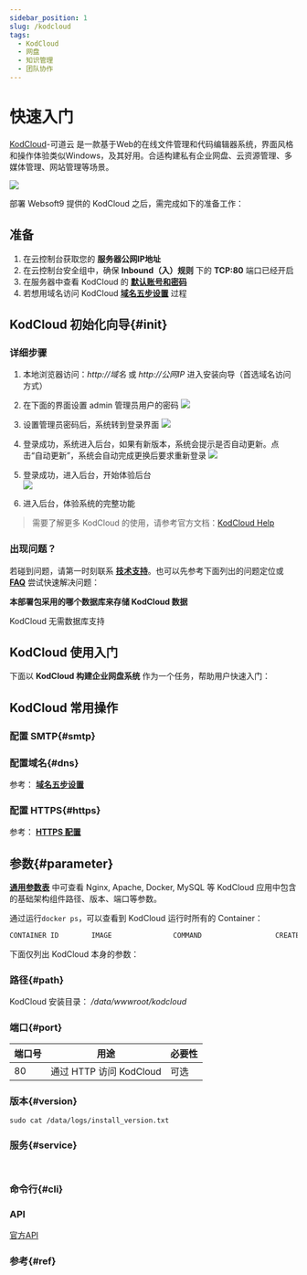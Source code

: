 ```yaml
---
sidebar_position: 1
slug: /kodcloud
tags:
  - KodCloud
  - 网盘
  - 知识管理
  - 团队协作
---
```


# 快速入门

[KodCloud](https://kodcloud.com)-可道云 是一款基于Web的在线文件管理和代码编辑器系统，界面风格和操作体验类似Windows，及其好用。合适构建私有企业网盘、云资源管理、多媒体管理、网站管理等场景。 

![](https://libs.websoft9.com/Websoft9/DocsPicture/zh/kodexplorer/kodcloud-gui-websoft9.png)

部署 Websoft9 提供的 KodCloud 之后，需完成如下的准备工作：

## 准备

1. 在云控制台获取您的 **服务器公网IP地址** 
2. 在云控制台安全组中，确保 **Inbound（入）规则** 下的 **TCP:80** 端口已经开启
3. 在服务器中查看 KodCloud 的 **[默认账号和密码](./setup/credentials#getpw)**  
4. 若想用域名访问  KodCloud **[域名五步设置](./dns#domain)** 过程


## KodCloud 初始化向导{#init}

### 详细步骤

1. 本地浏览器访问：*http://域名* 或 *http://公网IP* 进入安装向导（首选域名访问方式）

2. 在下面的界面设置 admin 管理员用户的密码
    ![](https://libs.websoft9.com/Websoft9/DocsPicture/zh/kodexplorer/kodexplorer-setadminpw-websoft9.png)

3.  设置管理员密码后，系统转到登录界面
    ![](https://libs.websoft9.com/Websoft9/DocsPicture/zh/kodexplorer/kodexplorer-login-websoft9.png)

4.  登录成功，系统进入后台，如果有新版本，系统会提示是否自动更新。点击“自动更新”，系统会自动完成更换后要求重新登录
    ![](https://libs.websoft9.com/Websoft9/DocsPicture/zh/kodexplorer/kodexplorer-updateauto-websoft9.png)

5.  登录成功，进入后台，开始体验后台  
    ![](https://libs.websoft9.com/Websoft9/DocsPicture/zh/kodexplorer/kodexplorer-backend-websoft9.png)

6. 进入后台，体验系统的完整功能

> 需要了解更多 KodCloud 的使用，请参考官方文档：[KodCloud Help](https://kodcloud.com/help/)


### 出现问题？

若碰到问题，请第一时刻联系 **[技术支持](./helpdesk)**。也可以先参考下面列出的问题定位或  **[FAQ](./faq#setup)** 尝试快速解决问题：

**本部署包采用的哪个数据库来存储 KodCloud 数据**

KodCloud 无需数据库支持

## KodCloud 使用入门

下面以 **KodCloud 构建企业网盘系统** 作为一个任务，帮助用户快速入门：


## KodCloud 常用操作

### 配置 SMTP{#smtp}

### 配置域名{#dns}

参考： **[域名五步设置](./dns#domain)** 

### 配置 HTTPS{#https}

参考： **[HTTPS 配置](./dns#https)**

## 参数{#parameter}

**[通用参数表](./setup/parameter)** 中可查看 Nginx, Apache, Docker, MySQL 等 KodCloud 应用中包含的基础架构组件路径、版本、端口等参数。 

通过运行`docker ps`，可以查看到 KodCloud 运行时所有的 Container：

```bash
CONTAINER ID        IMAGE               COMMAND                  CREATED             STATUS              PORTS                                NAMES
```


下面仅列出 KodCloud 本身的参数：

### 路径{#path}

KodCloud 安装目录： */data/wwwroot/kodcloud*  

### 端口{#port}

| 端口号 | 用途                                          | 必要性 |
| ------ | --------------------------------------------- | ------ |
| 80   | 通过 HTTP 访问 KodCloud | 可选   |


### 版本{#version}

```shell
sudo cat /data/logs/install_version.txt
```

### 服务{#service}

```shell


```

### 命令行{#cli}

### API

[官方API](http://doc.kodcloud.com/#/start)

### 参考{#ref}

